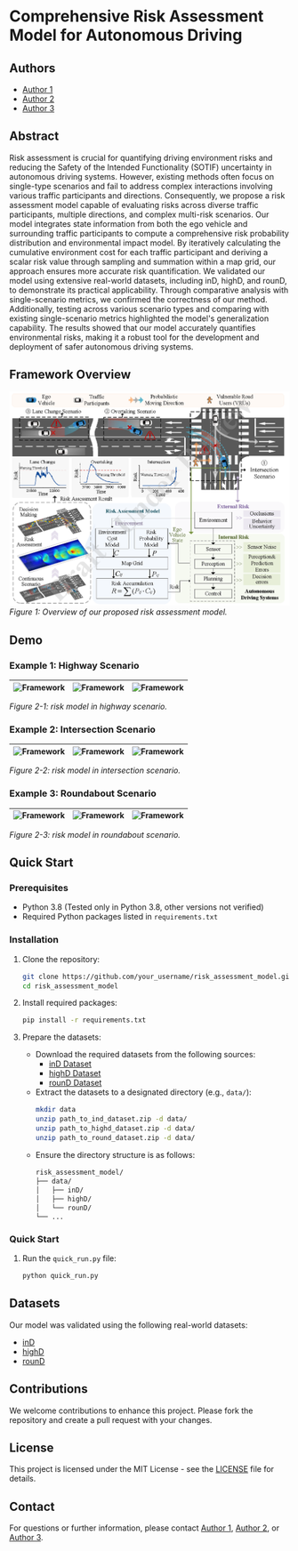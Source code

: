 # Comprehensive Risk Assessment Model for Autonomous Driving

## Authors
- [Author 1](https://github.com/author1)
- [Author 2](https://github.com/author2)
- [Author 3](https://github.com/author3)

## Abstract
Risk assessment is crucial for quantifying driving environment risks and reducing the Safety of the Intended Functionality (SOTIF) uncertainty in autonomous driving systems. However, existing methods often focus on single-type scenarios and fail to address complex interactions involving various traffic participants and directions. Consequently, we propose a risk assessment model capable of evaluating risks across diverse traffic participants, multiple directions, and complex multi-risk scenarios. Our model integrates state information from both the ego vehicle and surrounding traffic participants to compute a comprehensive risk probability distribution and environmental impact model. By iteratively calculating the cumulative environment cost for each traffic participant and deriving a scalar risk value through sampling and summation within a map grid, our approach ensures more accurate risk quantification. We validated our model using extensive real-world datasets, including inD, highD, and rounD, to demonstrate its practical applicability. Through comparative analysis with single-scenario metrics, we confirmed the correctness of our method. Additionally, testing across various scenario types and comparing with existing single-scenario metrics highlighted the model's generalization capability. The results showed that our model accurately quantifies environmental risks, making it a robust tool for the development and deployment of safer autonomous driving systems.

## Framework Overview

![Framework](figure/framework.png)
*Figure 1: Overview of our proposed risk assessment model.*

## Demo

### Example 1: Highway Scenario

![Framework](figure/highD_01_01.gif)|![Framework](figure/highD_01_769.gif)|![Framework](figure/highD_01_11003.gif)
---|---|---|

*Figure 2-1: risk model in highway scenario.*

### Example 2: Intersection Scenario
![Framework](figure/ind_00_7692.gif)|![Framework](figure/ind_00_10996.gif)|![Framework](figure/ind_00_4472.gif)
---|---|---|

*Figure 2-2: risk model in intersection scenario.*
### Example 3: Roundabout Scenario
![Framework](figure/round_00_501.gif)|![Framework](figure/round_00_1272.gif)|![Framework](figure/round_10_3821.gif)
---|---|---|

*Figure 2-3: risk model in roundabout scenario.*
## Quick Start

### Prerequisites

- Python 3.8 (Tested only in Python 3.8, other versions not verified)
- Required Python packages listed in `requirements.txt`

### Installation

1. Clone the repository:
    ```bash
    git clone https://github.com/your_username/risk_assessment_model.git
    cd risk_assessment_model
    ```

2. Install required packages:
    ```bash
    pip install -r requirements.txt
    ```
3. Prepare the datasets:
    - Download the required datasets from the following sources:
        - [inD Dataset](https://www.ind-dataset.com/)
        - [highD Dataset](https://www.highd-dataset.com/)
        - [rounD Dataset](https://www.round-dataset.com/)
    - Extract the datasets to a designated directory (e.g., `data/`):
        ```bash
        mkdir data
        unzip path_to_ind_dataset.zip -d data/
        unzip path_to_highd_dataset.zip -d data/
        unzip path_to_round_dataset.zip -d data/
        ```
    - Ensure the directory structure is as follows:
        ```
        risk_assessment_model/
        ├── data/
        │   ├── inD/
        │   ├── highD/
        │   └── rounD/
        └── ...
        ```

### Quick Start

1. Run the `quick_run.py` file:
    ```python
    python quick_run.py
    ```

## Datasets

Our model was validated using the following real-world datasets:

- [inD](https://levelxdata.com/ind-dataset/)
- [highD](https://levelxdata.com/highd-dataset/)
- [rounD](https://levelxdata.com/round-dataset/)

## Contributions

We welcome contributions to enhance this project. Please fork the repository and create a pull request with your changes.

## License

This project is licensed under the MIT License - see the [LICENSE](LICENSE) file for details.

## Contact

For questions or further information, please contact [Author 1](mailto:author1@example.com), [Author 2](mailto:author2@example.com), or [Author 3](mailto:author3@example.com).

